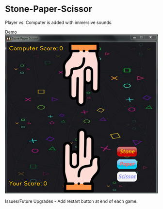 # Stone-Paper-Scissor
Player vs. Computer is added with immersive sounds.

Demo
![Farmers Market Finder Demo](Demo/Demo.gif)

Issues/Future Upgrades - Add restart button at end of each game.

